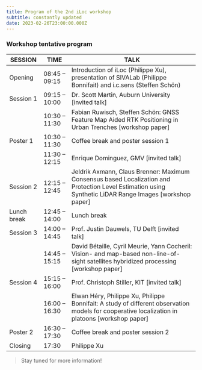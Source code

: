 ```yaml
---
title: Program of the 2nd iLoc workshop
subtitle: constantly updated
date: 2023-02-26T23:00:00.000Z
---
```

### Workshop tentative program
|    SESSION      |      TIME     |                                              TALK                                                             | 
|-----------------|---------------|---------------------------------------------------------------------------------------------------------------|
| Opening         | 08:45 – 09:15 | Introduction of iLoc (Philippe Xu), presentation of SIVALab (Philippe Bonnifait) and i.c.sens (Steffen Schön) |
| Session 1       | 09:15 – 10:00 | Dr. Scott Martin, Auburn University [invited talk]                                 |
|                 | 10:30 – 11:30 | Fabian Ruwisch, Steffen Schön: GNSS Feature Map Aided RTK Positioning in Urban Trenches [workshop paper]|
| Poster 1        | 10:30 – 11:30 | Coffee break and poster session 1                                                |
|                 | 11:30 – 12:15 | Enrique Dominguez, GMV [invited talk]                                  |
| Session 2       | 12:15 – 12:45 | Jeldrik Axmann, Claus Brenner: Maximum Consensus based Localization and Protection Level Estimation using Synthetic LiDAR Range Images [workshop paper]|
| Lunch break     | 12:45 – 14:00 | Lunch break                                  |
| Session 3       | 14:00 – 14:45 | Prof. Justin Dauwels, TU Delft [invited talk]                                    |
|                 | 14:45 – 15:15 | David Bétaille, Cyril Meurie, Yann Cocheril: Vision- and map-based non-line-of-sight satellites hybridized processing [workshop paper]|
| Session 4       | 15:15 – 16:00 | Prof. Christoph Stiller, KIT [invited talk]|
|                 | 16:00 – 16:30 | Elwan Héry, Philippe Xu, Philippe Bonnifait: A study of different observation models for cooperative localization in platoons [workshop paper]|
| Poster 2        | 16:30 – 17:30 | Coffee break and poster session 2|
| Closing         | 17:30         | Philippe Xu |

> Stay tuned for more information!
